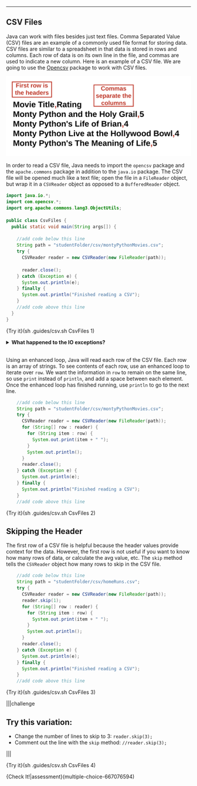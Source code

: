 ----------

## CSV Files

Java can work with files besides just text files. Comma Separated Value (CSV) files are an example of a commonly used file format for storing data. CSV files are similar to a spreadsheet in that data is stored in rows and columns. Each row of data is on its own line in the file, and commas are used to indicate a new column. Here is an example of a CSV file. We are going to use the [Opencsv](http://opencsv.sourceforge.net/) package to work with CSV files.

![Month Python CSV](.guides/img/monty-python-csv.png)

In order to read a CSV file, Java needs to import the `opencsv` package and the `apache.commons` package in addition to the `java.io` package. The CSV file will be opened much like a text file; open the file in a `FileReader` object, but wrap it in a `CSVReader` object as opposed to a `BufferedReader` object.

```java
import java.io.*;
import com.opencsv.*;
import org.apache.commons.lang3.ObjectUtils;

public class CsvFiles {
  public static void main(String args[]) {
    
    //add code below this line
    String path = "studentFolder/csv/montyPythonMovies.csv";
    try {
      CSVReader reader = new CSVReader(new FileReader(path));
      
      reader.close();
    } catch (Exception e) {
      System.out.println(e);
    } finally {
      System.out.println("Finished reading a CSV");
    }
    //add code above this line
  }
}
```

{Try it}(sh .guides/csv.sh CsvFiles 1)

<details>
  <summary><strong>What happened to the IO exceptions?</strong></summary>
  In previous examples in this module, we were catching an <code>IOException</code>. When using the <code>CSVReader</code> class, you need to also catch a <code>CsvValidationException</code>. Instead of writing two different <code>catch</code> statements, we are going to write a generic <code>catch</code> statement that will work for any exception in the code.
</details><br>

Using an enhanced loop, Java will read each row of the CSV file. Each row is an array of strings. To see contents of each row, use an enhanced loop to iterate over `row`. We want the information in `row` to remain on the same line, so use `print` instead of `println`, and add a space between each element. Once the enhanced loop has finished running, use `println` to go to the next line.

```java
    //add code below this line
    String path = "studentFolder/csv/montyPythonMovies.csv";
    try {
      CSVReader reader = new CSVReader(new FileReader(path));
      for (String[] row : reader) {
        for (String item : row) {
          System.out.print(item + " ");
        }
        System.out.println();
      }
      reader.close();
    } catch (Exception e) {
      System.out.println(e);
    } finally {
      System.out.println("Finished reading a CSV");
    }
    //add code above this line
```

{Try it}(sh .guides/csv.sh CsvFiles 2)

## Skipping the Header

The first row of a CSV file is helpful because the header values provide context for the data. However, the first row is not useful if you want to know how many rows of data, or calculate the avg value, etc. The `skip` method tells the `CSVReader` object how many rows to skip in the CSV file.

```java
    //add code below this line
    String path = "studentFolder/csv/homeRuns.csv";
    try {
      CSVReader reader = new CSVReader(new FileReader(path));
      reader.skip(1);
      for (String[] row : reader) {
        for (String item : row) {
          System.out.print(item + " ");
        }
        System.out.println();
      }
      reader.close();
    } catch (Exception e) {
      System.out.println(e);
    } finally {
      System.out.println("Finished reading a CSV");
    }
    //add code above this line
```

{Try it}(sh .guides/csv.sh CsvFiles 3)

|||challenge
## Try this variation:
* Change the number of lines to skip to 3: `reader.skip(3);`
* Comment out the line with the `skip` method: `//reader.skip(3);`

|||

{Try it}(sh .guides/csv.sh CsvFiles 4)

{Check It!|assessment}(multiple-choice-667076594)

